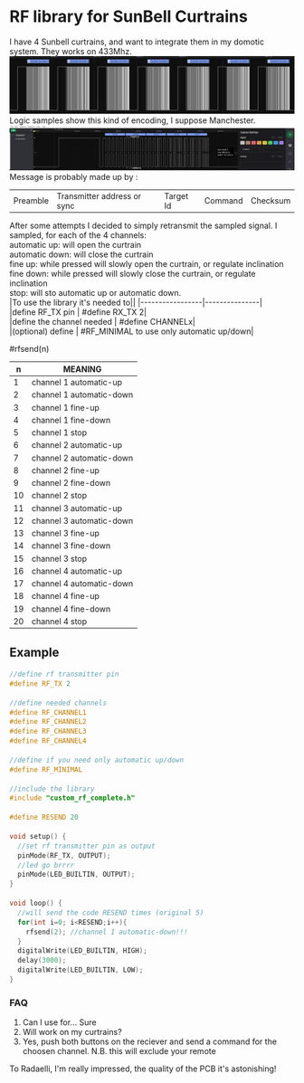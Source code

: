 # RF library for SunBell Curtrains

I have 4 Sunbell curtrains, and want to integrate them in my domotic system. 
They works on 433Mhz.
![](images/multisample.jpg)
Logic samples show this kind of encoding, I suppose Manchester.
![](images/singleframe.jpg)
Message is probably made up by :

||||||
| ------------ | ------------ | ------------ | ------------ | ------------ |
| Preamble | Transmitter address or sync | Target Id | Command | Checksum | 

After some attempts I decided to simply retransmit the sampled signal. 
I sampled, for each of the 4 channels:  
automatic up: will open the curtrain  
automatic down: will close the curtrain  
fine up: while pressed will slowly open the curtrain, or regulate inclination  
fine down: while pressed will slowly close the curtrain, or regulate inclination  
stop: will sto automatic up or automatic down.  
|To use the library it's needed to||
|-----------------|---------------|   
|define RF_TX pin	| #define RX_TX 2|  
|define the channel needed	| #define CHANNELx|  
|(optional) define | #RF_MINIMAL to use only automatic up/down|

#rfsend(n)

|n |  MEANING
| ------------ | ------------ |
| 1 |  channel 1 automatic-up
| 2 | channel 1 automatic-down
 |3 |channel 1 fine-up
 |4 |  channel 1 fine-down
 |5 |  channel 1 stop
 |6 | channel 2 automatic-up
 |7 |  channel 2 automatic-down
 |8 |  channel 2 fine-up
 |9 |  channel 2 fine-down
 |10|  channel 2 stop
 |11|  channel 3 automatic-up
 |12| channel 3 automatic-down
 |13|  channel 3 fine-up
 |14| channel 3 fine-down
 |15|  channel 3 stop
 |16|  channel 4 automatic-up
 |17|  channel 4 automatic-down
 |18|  channel 4 fine-up
 |19|  channel 4 fine-down
 |20|  channel 4 stop


## Example
```c
//define rf transmitter pin
#define RF_TX 2

//define needed channels
#define RF_CHANNEL1
#define RF_CHANNEL2
#define RF_CHANNEL3
#define RF_CHANNEL4

//define if you need only automatic up/down
#define RF_MINIMAL

//include the library
#include "custom_rf_complete.h"

#define RESEND 20

void setup() {
  //set rf transmitter pin as output
  pinMode(RF_TX, OUTPUT);
  //led go brrrr
  pinMode(LED_BUILTIN, OUTPUT);
}

void loop() {
  //will send the code RESEND times (original 5)
  for(int i=0; i<RESEND;i++){
    rfsend(2); //channel 1 automatic-down!!!
  }
  digitalWrite(LED_BUILTIN, HIGH);
  delay(3000);
  digitalWrite(LED_BUILTIN, LOW);
}
```

### FAQ
1) Can I use for... Sure
2) Will work on my curtrains?
3) Yes, push both buttons on the reciever and send a command for the choosen channel.   N.B. this will exclude your remote
  
  To Radaelli, I'm really impressed, the quality of the PCB it's astonishing!